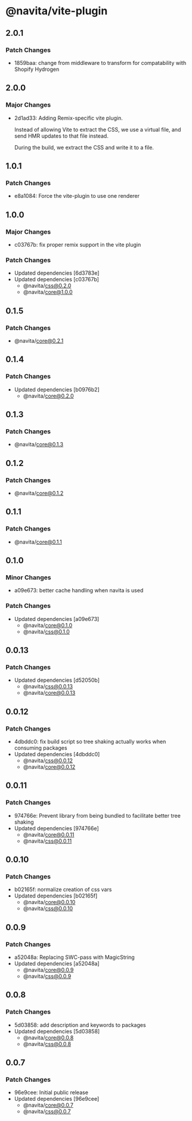 # @navita/vite-plugin

## 2.0.1

### Patch Changes

- 1859baa: change from middleware to transform for compatability with Shopify Hydrogen

## 2.0.0

### Major Changes

- 2d1ad33: Adding Remix-specific vite plugin.

  Instead of allowing Vite to extract the CSS, we use a virtual file, and send HMR updates to that file instead.

  During the build, we extract the CSS and write it to a file.

## 1.0.1

### Patch Changes

- e8a1084: Force the vite-plugin to use one renderer

## 1.0.0

### Major Changes

- c03767b: fix proper remix support in the vite plugin

### Patch Changes

- Updated dependencies [6d3783e]
- Updated dependencies [c03767b]
  - @navita/css@0.2.0
  - @navita/core@1.0.0

## 0.1.5

### Patch Changes

- @navita/core@0.2.1

## 0.1.4

### Patch Changes

- Updated dependencies [b0976b2]
  - @navita/core@0.2.0

## 0.1.3

### Patch Changes

- @navita/core@0.1.3

## 0.1.2

### Patch Changes

- @navita/core@0.1.2

## 0.1.1

### Patch Changes

- @navita/core@0.1.1

## 0.1.0

### Minor Changes

- a09e673: better cache handling when navita is used

### Patch Changes

- Updated dependencies [a09e673]
  - @navita/core@0.1.0
  - @navita/css@0.1.0

## 0.0.13

### Patch Changes

- Updated dependencies [d52050b]
  - @navita/css@0.0.13
  - @navita/core@0.0.13

## 0.0.12

### Patch Changes

- 4dbddc0: fix build script so tree shaking actually works when consuming packages
- Updated dependencies [4dbddc0]
  - @navita/css@0.0.12
  - @navita/core@0.0.12

## 0.0.11

### Patch Changes

- 974766e: Prevent library from being bundled to facilitate better tree shaking
- Updated dependencies [974766e]
  - @navita/core@0.0.11
  - @navita/css@0.0.11

## 0.0.10

### Patch Changes

- b02165f: normalize creation of css vars
- Updated dependencies [b02165f]
  - @navita/core@0.0.10
  - @navita/css@0.0.10

## 0.0.9

### Patch Changes

- a52048a: Replacing SWC-pass with MagicString
- Updated dependencies [a52048a]
  - @navita/core@0.0.9
  - @navita/css@0.0.9

## 0.0.8

### Patch Changes

- 5d03858: add description and keywords to packages
- Updated dependencies [5d03858]
  - @navita/core@0.0.8
  - @navita/css@0.0.8

## 0.0.7

### Patch Changes

- 96e9cee: Initial public release
- Updated dependencies [96e9cee]
  - @navita/core@0.0.7
  - @navita/css@0.0.7
